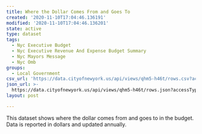 ```yaml
---
title: Where the Dollar Comes From and Goes To
created: '2020-11-10T17:04:46.136191'
modified: '2020-11-10T17:04:46.136201'
state: active
type: dataset
tags:
  - Nyc Executive Budget
  - Nyc Executive Revenue And Expense Budget Summary
  - Nyc Mayors Message
  - Nyc Omb
groups:
  - Local Government
csv_url: 'https://data.cityofnewyork.us/api/views/qhm5-h46t/rows.csv?accessType=DOWNLOAD'
json_url: >-
  https://data.cityofnewyork.us/api/views/qhm5-h46t/rows.json?accessType=DOWNLOAD
layout: post

---
```

This dataset shows where the dollar comes from and goes to in the budget. Data is reported in dollars and updated annually.
